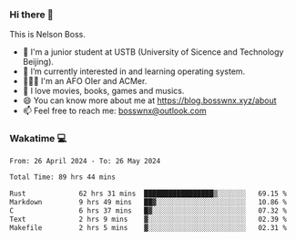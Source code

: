 ### Hi there 👋

<!--
**bosswnx/bosswnx** is a ✨ _special_ ✨ repository because its `README.md` (this file) appears on your GitHub profile.

Here are some ideas to get you started:

- 🔭 I’m currently working on ...
- 🌱 I’m currently learning ...
- 👯 I’m looking to collaborate on ...
- 🤔 I’m looking for help with ...
- 💬 Ask me about ...
- 📫 How to reach me: ...
- 😄 Pronouns: ...
- ⚡ Fun fact: ...
-->

This is Nelson Boss.

- 🏫 I'm a junior student at USTB (University of Sicence and Technology Beijing).
- 🌱 I’m currently interested in and learning operating system.
- 🧑🏻‍💻 I'm an AFO OIer and ACMer.
- 🥰 I love movies, books, games and musics.
- 😄 You can know more about me at https://blog.bosswnx.xyz/about
- 📫 Feel free to reach me: bosswnx@outlook.com

### Wakatime 💻

<!--START_SECTION:waka-->

```txt
From: 26 April 2024 - To: 26 May 2024

Total Time: 89 hrs 44 mins

Rust             62 hrs 31 mins  █████████████████▒░░░░░░░   69.15 %
Markdown         9 hrs 49 mins   ██▓░░░░░░░░░░░░░░░░░░░░░░   10.86 %
C                6 hrs 37 mins   █▓░░░░░░░░░░░░░░░░░░░░░░░   07.32 %
Text             2 hrs 9 mins    ▓░░░░░░░░░░░░░░░░░░░░░░░░   02.39 %
Makefile         2 hrs 5 mins    ▓░░░░░░░░░░░░░░░░░░░░░░░░   02.31 %
```

<!--END_SECTION:waka-->
